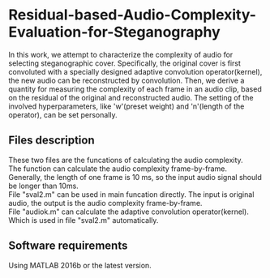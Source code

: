 # Residual-based-Audio-Complexity-Evaluation-for-Steganography
In this work, we attempt to characterize the complexity of audio for selecting steganographic cover. Specifically, the original cover is first convoluted with a specially designed adaptive convolution operator(kernel), the new audio can be reconstructed by convolution. Then, we derive a quantity for measuring the complexity of each frame in an audio clip, based on the residual of the original and reconstructed audio. The setting of the involved hyperparameters, like 'w'(preset weight) and 'n'(length of the operator), can be set personally.

## Files description
These two files are the funcations of calculating the audio complexity.<br>
The function can calculate the audio complexity frame-by-frame.<br>
Generally, the length of one frame is 10 ms, so the input audio signal should be longer than 10ms.<br>
File "sval2.m" can be used in main funcation directly. The input is original audio, the output is the audio complexity frame-by-frame.<br>
File "audiok.m" can calculate the adaptive convolution operator(kernel). Which is used in file "sval2.m" automatically.

## Software requirements
Using MATLAB 2016b or the latest version.


